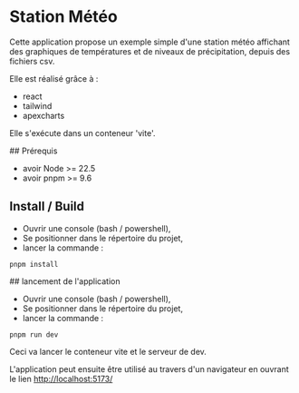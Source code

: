 # Station Météo

Cette application propose un exemple simple d'une station météo affichant des graphiques de températures et de niveaux de précipitation, depuis des fichiers csv.

Elle est réalisé grâce à :

- react
- tailwind
- apexcharts

Elle s'exécute dans un conteneur 'vite'.


## Prérequis
- avoir Node >= 22.5
- avoir pnpm >= 9.6

## Install / Build

- Ouvrir une console (bash / powershell),
- Se positionner dans le répertoire du projet,
- lancer la commande :

```shell
pnpm install
```

## lancement de l'application

- Ouvrir une console (bash / powershell),
- Se positionner dans le répertoire du projet,
- lancer la commande : 

```slell
pnpm run dev
```

Ceci va lancer le conteneur vite et le serveur de dev.

L'application peut ensuite être utilisé au travers d'un navigateur en ouvrant le lien [http://localhost:5173/](http://localhost:5173/)



